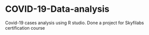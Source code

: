 # COVID-19-Data-analysis
Covid-19 cases analysis using R studio. Done a project for Skyfilabs certification course
